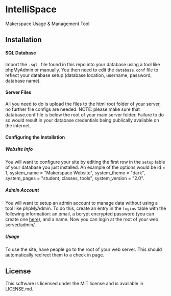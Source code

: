 # IntelliSpace

Makerspace Usage &amp; Management Tool

## Installation
#### SQL Database
Import the ```.sql ``` file found in this repo into your database using a tool like phpMyAdmin or manually. You then need to edit the ```database.conf``` file to reflect your database setup (database location, username, password, database name).

#### Server Files
All you need to do is upload the files to the html root folder of your server, no further file configs are needed. NOTE: please make sure that database.conf file is below the root of your main server folder. Failure to do so would result in your database credentials being publically available on the internet.

#### Configuring the Installation
##### Website Info
You will want to configure your site by editing the first row in the ```setup``` table of your database you just installed. An example of the options would be id = 1, system_name = "Makerspace Website", system_theme = "dark", system_pages = "student, classes, tools", system_version = "2.0".

##### Admin Account
You will want to setup an admin account to manage data without using a tool like phpMyAdmin. To do this, create an entry in the ```logins``` table with the following information: an email, a bcrypt encrypted password (you can create one [here](https://php-password-hash-online-tool.herokuapp.com/password_hash)), and a name. Now you can login at the root of your web server/admin/.

##### Usage
To use the site, have people go to the root of your web server. This should automatically redirect them to a check in page.

## License
This software is licensed under the MIT license and is available in LICENSE.md.